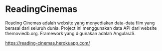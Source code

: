 # ReadingCinemas

Reading Cinemas adalah website yang menyediakan data-data film yang berasal dari seluruh dunia. Project ini menggunakan data API dari website themoviedb.org. Framework yang digunakan adalah AngularJS. 

https://reading-cinemas.herokuapp.com/
